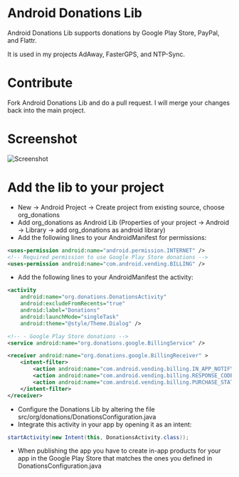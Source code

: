# Android Donations Lib

Android Donations Lib supports donations by Google Play Store, PayPal, and Flattr.

It is used in my projects AdAway, FasterGPS, and NTP-Sync.

# Contribute

Fork Android Donations Lib and do a pull request. I will merge your changes back into the main project.

# Screenshot

![Screenshot](http://github.com/dschuermann/android-donations-lib/raw/master/screenshot.png)

# Add the lib to your project

* New -> Android Project -> Create project from existing source, choose org_donations 
* Add org_donations as Android Lib (Properties of your project -> Android -> Library -> add org_donations as android library)
* Add the following lines to your AndroidManifest for permissions:

```xml
<uses-permission android:name="android.permission.INTERNET" />
<!-- Required permission to use Google Play Store donations -->
<uses-permission android:name="com.android.vending.BILLING" />
```

* Add the following lines to your AndroidManifest the activity:

```xml
<activity
    android:name="org.donations.DonationsActivity"
    android:excludeFromRecents="true"
    android:label="Donations"
    android:launchMode="singleTask"
    android:theme="@style/Theme.Dialog" />

<!-- - Google Play Store donations -->
<service android:name="org.donations.google.BillingService" />

<receiver android:name="org.donations.google.BillingReceiver" >
    <intent-filter>
        <action android:name="com.android.vending.billing.IN_APP_NOTIFY" />
        <action android:name="com.android.vending.billing.RESPONSE_CODE" />
        <action android:name="com.android.vending.billing.PURCHASE_STATE_CHANGED" />
    </intent-filter>
</receiver>
```

* Configure the Donations Lib by altering the file src/org/donations/DonationsConfiguration.java
* Integrate this activity in your app by opening it as an intent:

```java
startActivity(new Intent(this, DonationsActivity.class));
```

* When publishing the app you have to create in-app products for your app in the Google Play Store that matches the ones you defined in DonationsConfiguration.java